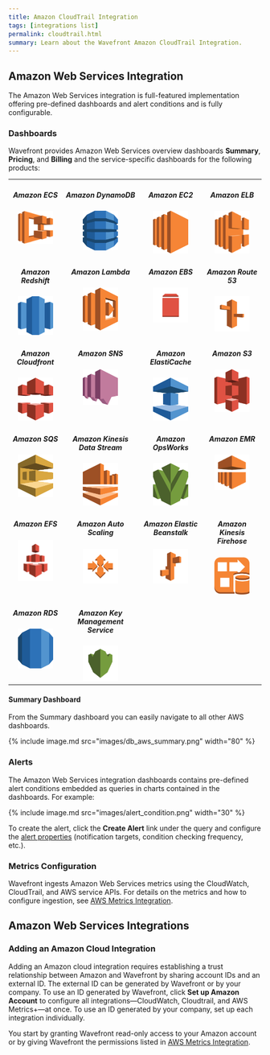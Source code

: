 ```yaml
---
title: Amazon CloudTrail Integration
tags: [integrations list]
permalink: cloudtrail.html
summary: Learn about the Wavefront Amazon CloudTrail Integration.
---
```

## Amazon Web Services Integration

The Amazon Web Services integration is full-featured implementation offering pre-defined dashboards and alert conditions and is fully configurable.

### Dashboards

Wavefront provides Amazon Web Services overview dashboards **Summary**, **Pricing**, and **Billing** and the service-specific dashboards for the following products:

<table width="100%" style="max-width: 650px; margin-bottom: 20px;">
<tbody>
<tr>
<td style="text-align:center;vertical-align:top;">
<h5>Amazon ECS</h5>
<div><img src="images/aws_ecs.png" alt="Amazon ECS" style="max-width: 70px;"/></div>
</td>
<td style="text-align:center;vertical-align:top;">
<h5>Amazon DynamoDB</h5>
<div><img src="images/aws-dynamodb.svg" alt="Amazon DynamoDB" style="max-width: 70px;"/></div>
</td>
<td style="text-align:center;vertical-align:top;">
<h5>Amazon EC2</h5>
<div><img src="images/aws-ec2.svg" alt="Amazon EC2" style="max-width: 70px;"/></div>
</td>
<td style="text-align:center;vertical-align:top;">
<h5>Amazon ELB</h5>
<div><img src="images/aws_elb.png" alt="Amazon ELB" style="max-width: 70px;"/></div>
</td>
</tr>
<tr>
<td style="text-align:center;vertical-align:top;">
<h5>Amazon Redshift</h5>
<div><img src="images/aws_redshift.png" alt="Amazon Redshift" style="max-width: 70px;"/></div>
</td>
<td style="text-align:center;vertical-align:top;">
<h5>Amazon Lambda</h5>
<div><img src="images/aws-lambda.svg" alt="Amazon Lambda" style="max-width: 70px;"/></div>
</td>
<td style="text-align:center;vertical-align:top;">
<h5>Amazon EBS</h5>
<div><img src="images/amazonebs.svg" alt="Amazon EBS" style="max-width: 70px;"/></div>
</td>
<td style="text-align:center;vertical-align:top;">
<h5>Amazon Route 53</h5>
<div><img src="images/amazonroute53.svg" alt="Amazon Route 53" style="max-width: 70px;"/></div>
</td>
</tr>
<tr>
<td style="text-align:center;vertical-align:top;">
<h5>Amazon Cloudfront</h5>
<div><img src="images/aws-cloudfront.svg" alt="Amazon Cloudfront" style="max-width: 70px;"/></div>
</td>
<td style="text-align:center;vertical-align:top;">
<h5>Amazon SNS</h5>
<div><img src="images/aws-sns.svg" alt="Amazon SNS" style="max-width: 70px;"/></div>
</td>
<td style="text-align:center;vertical-align:top;">
<h5>Amazon ElastiCache</h5>
<div><img src="images/aws-elastic-cache.svg" alt="Amazon ElastiCache" style="max-width: 70px;"/></div>
</td>
<td style="text-align:center;vertical-align:top;">
<h5>Amazon S3</h5>
<div><img src="images/aws-s3.svg" alt="Amazon S3" style="max-width: 70px;"/></div>
</td>
</tr>
<tr>
<td style="text-align:center;vertical-align:top;">
<h5>Amazon SQS</h5>
<div><img src="images/aws-sqs.svg" alt="Amazon SQS" style="max-width: 70px;"/></div>
</td>  
<td style="text-align:center;vertical-align:top;">
<h5>Amazon Kinesis Data Stream</h5>
<div><img src="images/aws-kinesis.svg" alt="Amazon Kinesis Data Stream" style="max-width: 70px;"/></div>
</td>
<td style="text-align:center;vertical-align:top;">
<h5>Amazon OpsWorks</h5>
<div><img src="images/aws-opsworks.svg" alt="Amazon OpsWorks" style="max-width: 70px;"/></div>
</td>
<td style="text-align:center;vertical-align:top;">
<h5>Amazon EMR</h5>
<div><img src="images/aws_emr.png" alt="Amazon SQS" style="max-width: 70px;"/></div>
</td>
</tr>
<tr>
<td style="text-align:center;vertical-align:top;">
<h5>Amazon EFS</h5>
<div><img src="images/aws_efs.png" alt="Amazon EFS" style="max-width: 70px;"/></div>
</td>
<td style="text-align:center;vertical-align:top;">
<h5>Amazon Auto Scaling</h5>
<div><img src="images/AmazonEC2_AutoScaling.svg" alt="Amazon Auto Scaling" style="max-width: 70px;"/></div>
</td>
<td style="text-align:center;vertical-align:top;">
<h5>Amazon Elastic Beanstalk</h5>
<div><img src="images/Compute_AWSElasticBeanstalk.svg" alt="Amazon Elstic Beanstalk" style="max-width: 70px;"/></div>
</td>
<td style="text-align:center;vertical-align:top;">
<h5>Amazon Kinesis Firehose</h5>
<div><img src="images/firehose.png" alt="Amazon Kinesis Firehose" style="max-width: 70px;"/></div>
</td>
</tr>
<tr>
<td style="text-align:center;vertical-align:top;">
<h5>Amazon RDS</h5>
<div><img src="images/aws-rds.svg" alt="Amazon RDS" style="max-width: 70px;"/></div>
</td>
<td style="text-align:center;vertical-align:top;">  
<h5>Amazon Key Management Service</h5>
<div><img src="images/AWSKMS.svg" alt="Amazon KMS" style="max-width: 70px;"/></div>
</td>  
</tr>
</tbody>
</table>

#### Summary Dashboard

<p>From the Summary dashboard you can easily navigate to all other AWS dashboards.</p>

{% include image.md src="images/db_aws_summary.png" width="80" %}

### Alerts

The Amazon Web Services integration dashboards contains pre-defined alert conditions embedded as queries in charts contained in the dashboards. For example:

{% include image.md src="images/alert_condition.png" width="30" %}

To create the alert, click the **Create Alert** link under the query and configure the [alert properties](https://docs.wavefront.com/alerts_managing.html#creating-an-alert) (notification targets, condition checking frequency, etc.).

### Metrics Configuration

Wavefront ingests Amazon Web Services metrics using the CloudWatch, CloudTrail, and AWS service APIs. For details on the metrics and how to configure ingestion, see [AWS Metrics Integration](https://docs.wavefront.com/integrations_aws_metrics.html).

## Amazon Web Services Integrations



### Adding an Amazon Cloud Integration

Adding an Amazon cloud integration requires establishing a trust relationship between Amazon and Wavefront by sharing account IDs and an external ID. The external ID can be generated by Wavefront or by your company. To use an ID generated by Wavefront, click **Set up Amazon Account** to configure all integrations&mdash;CloudWatch, Cloudtrail, and AWS Metrics+&mdash;at once. To use an ID generated by your company, set up each integration individually.

You start by granting Wavefront read-only access to your Amazon account or by giving Wavefront the permissions listed in [AWS Metrics Integration](https://docs.wavefront.com/integrations_aws_metrics.html).


